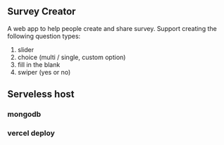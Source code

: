 ## Survey Creator

A web app to help people create and share survey. Support creating the following question types:

1. slider
2. choice (multi / single, custom option)
3. fill in the blank
4. swiper (yes or no)

## Serveless host

### mongodb

### vercel deploy
